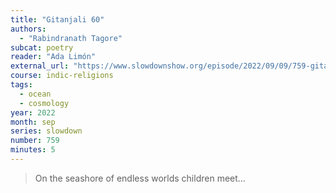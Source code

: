 ```yaml
---
title: "Gitanjali 60"
authors:
  - "Rabindranath Tagore"
subcat: poetry
reader: "Ada Limón"
external_url: "https://www.slowdownshow.org/episode/2022/09/09/759-gitanjali-60"
course: indic-religions
tags:
  - ocean
  - cosmology
year: 2022
month: sep
series: slowdown
number: 759
minutes: 5
---
```


> On the seashore of endless worlds children meet...

